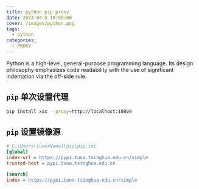 ```yaml
---
title: python pip proxy
date: 2023-04-5 18:00:00
cover: /images/python.png
tags: 
  - python
categories:
  - PROXY
---
```

Python is a high-level, general-purpose programming language. Its design philosophy emphasizes code readability with the use of significant indentation via the off-side rule.

## `pip` 单次设置代理

```bash
pip install xxx --proxy=http://localhost:10809
```

## `pip` 设置镜像源

```ini
# C:\Users\[userName]\pip\pip.ini
[global]
index-url = https://pypi.tuna.tsinghua.edu.cn/simple
trusted-host = pypi.tuna.tsinghua.edu.cn

[search]
index = https://pypi.tuna.tsinghua.edu.cn/simple
```
